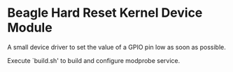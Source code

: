 # Beagle Hard Reset Kernel Device Module

A small device driver to set the value of a GPIO pin low as soon as possible.

Execute `build.sh' to build and configure modprobe service.
